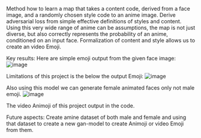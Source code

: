 Method how to learn a map that takes a content code, derived from a face image, and a randomly chosen style code to an anime image. Derive adversarial loss from simple effective definitions of styles and content. Using this very wide range of anime can be assumptions, the map is not just diverse, but also correctly represents the probability of an anime, conditioned on an input face. Formalization of content and style allows us to create an video Emoji. 


Key results: Here are simple emoji output from the given face image:
![image](https://user-images.githubusercontent.com/93869589/207324821-134b4697-4fbe-4fbd-8f02-f2bd9409f211.png)


Limitations of this project is the below the output Emoji:
![image](https://user-images.githubusercontent.com/93869589/207324882-c15811e0-2bef-4d8c-b652-856b8644b988.png)


Also using this model we can generate female animated faces only not male emoji.
![image](https://user-images.githubusercontent.com/93869589/207324966-e2a4d83d-35d7-4e46-8edf-df23ac0b80e2.png)

The video Animoji of this project output in the code.

Future aspects: 
Create amine dataset of both male and female and using that dataset to create a new gan-model to create Animoji or video Emoji from them.
